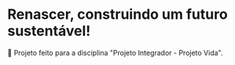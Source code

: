 # Renascer, construindo um futuro sustentável!

🌱 Projeto feito para a disciplina "Projeto Integrador - Projeto Vida".
